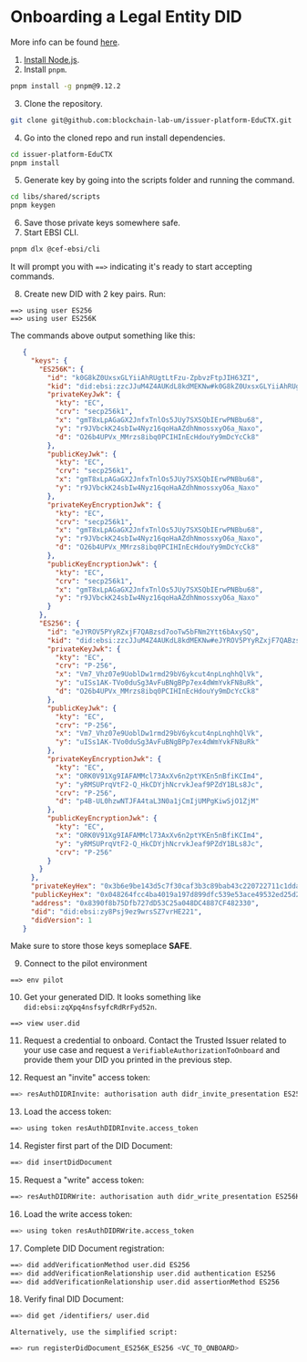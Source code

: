 # Onboarding a Legal Entity DID

More info can be found [here](https://hub.ebsi.eu/tools/cli/onboard).

01.  [Install Node.js](https://nodejs.org/en/learn/getting-started/how-to-install-nodejs).
02.  Install `pnpm`.

```bash
pnpm install -g pnpm@9.12.2
```

03.  Clone the repository.

```bash
git clone git@github.com:blockchain-lab-um/issuer-platform-EduCTX.git
```

04.  Go into the cloned repo and run install dependencies.

```bash
cd issuer-platform-EduCTX
pnpm install
```

05.  Generate key by going into the scripts folder and running the command.

```bash
cd libs/shared/scripts
pnpm keygen
```

06.  Save those private keys somewhere safe.
07.  Start EBSI CLI.

```bash
pnpm dlx @cef-ebsi/cli
```

It will prompt you with `==>` indicating it's ready to start accepting commands.

08.  Create new DID with 2 key pairs. Run:

```
==> using user ES256
==> using user ES256K
```

The commands above output something like this:

```json
   {
     "keys": {
       "ES256K": {
         "id": "k0G8kZ0UxsxGLYiiAhRUgtLtFzu-ZpbvzFtpJIH63ZI",
         "kid": "did:ebsi:zzcJJuM4Z4AUKdL8kdMEKNw#k0G8kZ0UxsxGLYiiAhRUgtLtFzu-ZpbvzFtpJIH63ZI",
         "privateKeyJwk": {
           "kty": "EC",
           "crv": "secp256k1",
           "x": "gmT8xLpAGaGX2JnfxTnlOs5JUy7SXSQbIErwPNBbu68",
           "y": "r9JVbckK24sbIw4Nyz16qoHaAZdhNmossxyO6a_Naxo",
           "d": "O26b4UPVx_MMrzs8ibq0PCIHInEcHdouYy9mDcYcCk8"
         },
         "publicKeyJwk": {
           "kty": "EC",
           "crv": "secp256k1",
           "x": "gmT8xLpAGaGX2JnfxTnlOs5JUy7SXSQbIErwPNBbu68",
           "y": "r9JVbckK24sbIw4Nyz16qoHaAZdhNmossxyO6a_Naxo"
         },
         "privateKeyEncryptionJwk": {
           "kty": "EC",
           "crv": "secp256k1",
           "x": "gmT8xLpAGaGX2JnfxTnlOs5JUy7SXSQbIErwPNBbu68",
           "y": "r9JVbckK24sbIw4Nyz16qoHaAZdhNmossxyO6a_Naxo",
           "d": "O26b4UPVx_MMrzs8ibq0PCIHInEcHdouYy9mDcYcCk8"
         },
         "publicKeyEncryptionJwk": {
           "kty": "EC",
           "crv": "secp256k1",
           "x": "gmT8xLpAGaGX2JnfxTnlOs5JUy7SXSQbIErwPNBbu68",
           "y": "r9JVbckK24sbIw4Nyz16qoHaAZdhNmossxyO6a_Naxo"
         }
       },
       "ES256": {
         "id": "eJYROV5PYyRZxjF7QABzsd7ooTw5bFNm2Ytt6bAxySQ",
         "kid": "did:ebsi:zzcJJuM4Z4AUKdL8kdMEKNw#eJYROV5PYyRZxjF7QABzsd7ooTw5bFNm2Ytt6bAxySQ",
         "privateKeyJwk": {
           "kty": "EC",
           "crv": "P-256",
           "x": "Vm7_Vhz07e9UoblDw1rmd29bV6ykcut4npLnqhhQlVk",
           "y": "uISs1AK-TVo0duSg3AvFuBNgBPp7ex4dWmYvkFN8uRk",
           "d": "O26b4UPVx_MMrzs8ibq0PCIHInEcHdouYy9mDcYcCk8"
         },
         "publicKeyJwk": {
           "kty": "EC",
           "crv": "P-256",
           "x": "Vm7_Vhz07e9UoblDw1rmd29bV6ykcut4npLnqhhQlVk",
           "y": "uISs1AK-TVo0duSg3AvFuBNgBPp7ex4dWmYvkFN8uRk"
         },
         "privateKeyEncryptionJwk": {
           "kty": "EC",
           "x": "ORK0V91Xg9IAFAMMcl73AxXv6n2ptYKEn5nBfiKCIm4",
           "y": "yRMSUPrqVtF2-Q_HkCDYjhNcrvkJeaf9PZdY1BLs8Jc",
           "crv": "P-256",
           "d": "p4B-UL0hzwNTJFA4taL3N0a1jCmIjUMPgKiwSjO1ZjM"
         },
         "publicKeyEncryptionJwk": {
           "kty": "EC",
           "x": "ORK0V91Xg9IAFAMMcl73AxXv6n2ptYKEn5nBfiKCIm4",
           "y": "yRMSUPrqVtF2-Q_HkCDYjhNcrvkJeaf9PZdY1BLs8Jc",
           "crv": "P-256"
         }
       }
     },
     "privateKeyHex": "0x3b6e9be143d5c7f30caf3b3c89bab43c220722711c1dda2e632f660dc61c0a4f",
     "publicKeyHex": "0x048264fcc4ba4019a197d899dfc539e53ace49532ed25d241b204af03cd05bbbafafd2556dc90adb8b1b230e0dcb3d7aaa81da019761366a2cb31c8ee9afcd6b1a",
     "address": "0x8390f8b75Dfb727dD53C25a048DC4887CF482330",
     "did": "did:ebsi:zy8Psj9ez9wrsSZ7vrHE221",
     "didVersion": 1
   }
```

Make sure to store those keys someplace **SAFE**.

09.  Connect to the pilot environment

```
==> env pilot
```

10. Get your generated DID. It looks something like `did:ebsi:zqXpq4nsfsyfcRdRrFyd52n`.

```
==> view user.did
```

11. Request a credential to onboard. Contact the Trusted Issuer related to your use case and request a `VerifiableAuthorizationToOnboard` and provide them your DID you printed in the previous step.

12. Request an "invite" access token:

```bash
==> resAuthDIDRInvite: authorisation auth didr_invite_presentation ES256 <VC_TO_ONBOARD>
```

13. Load the access token:

```bash
==> using token resAuthDIDRInvite.access_token
```

14. Register first part of the DID Document:

```bash
==> did insertDidDocument
```

15. Request a "write" access token:

```bash
==> resAuthDIDRWrite: authorisation auth didr_write_presentation ES256K
```

16. Load the write access token:

```bash
==> using token resAuthDIDRWrite.access_token
```

17. Complete DID Document registration:

```bash
==> did addVerificationMethod user.did ES256
==> did addVerificationRelationship user.did authentication ES256
==> did addVerificationRelationship user.did assertionMethod ES256
```

18. Verify final DID Document:

```bash
==> did get /identifiers/ user.did
```

    Alternatively, use the simplified script:

```bash
==> run registerDidDocument_ES256K_ES256 <VC_TO_ONBOARD>
```
